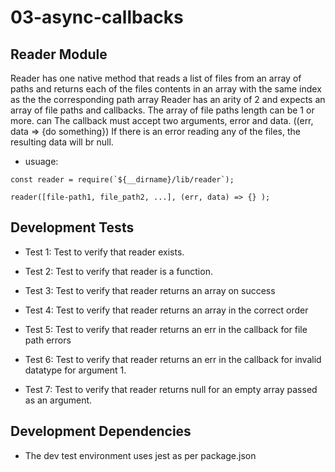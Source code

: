 # 03-async-callbacks

## Reader Module

Reader has one native method that reads a list of files from an array of paths and returns each of the files contents in an array with the same index as the the corresponding path array   Reader has an arity of 2 and expects an array of file paths and callbacks.  The array of file paths length can be 1 or more. can The callback must accept two arguments, error and data. ((err, data => {do something}) If there is an error reading any of the files, the resulting data will br null.  

- usuage:

```
const reader = require(`${__dirname}/lib/reader`);

reader([file-path1, file_path2, ...], (err, data) => {} );

```


## Development Tests

  - Test 1: Test to verify that reader exists.

  - Test 2: Test to verify that reader is a function.
  
  - Test 3: Test to verify that reader returns an array on success

  - Test 4: Test to verify that reader returns an array in the correct order
  
  - Test 5: Test to verify that reader returns an err in the callback for file path errors
  
  - Test 6: Test to verify that reader returns an err in the callback for invalid datatype for argument 1.
  
  - Test 7: Test to verify that reader returns null for an empty array passed as an argument.

## Development Dependencies 

  - The dev test environment uses jest as per package.json
